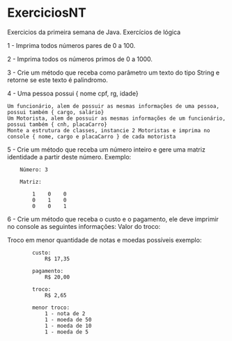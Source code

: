 # ExerciciosNT
 Exercicios da primeira semana de Java. Exercícios de lógica

1 -  Imprima todos números pares de 0 a 100.

2 -  Imprima todos os números primos de 0 a 1000.

3 -  Crie um método que receba como parâmetro  um texto do tipo String e retorne se este texto é palindromo.

4 -  Uma pessoa possui { nome cpf, rg, idade}

    Um funcionário, alem de possuir as mesmas informações de uma pessoa, possui também { cargo, salário}
    Um Motorista, alem de possuir as mesmas informações de um funcionário, possui também { cnh, placaCarro}
    Monte a estrutura de classes, instancie 2 Motoristas e imprima no console { nome, cargo e placaCarro } de cada motorista
    
5 -  Crie um método que receba um número inteiro e gere uma matriz identidade a partir deste número.
Exemplo: 
       
        Número: 3
            
        Matriz:
        
            1    0    0
            0    1    0
            0    0    1
            
6 - Crie um método que receba o custo e o pagamento, ele deve imprimir no console as seguintes informações:
Valor do troco:

Troco em menor quantidade de notas e moedas possíveis
        exemplo:
        
            custo:
                R$ 17,35
                
            pagamento:
                R$ 20,00
                
            troco:
                R$ 2,65
                
            menor troco:
                1 - nota de 2
                1 - moeda de 50
                1 - moeda de 10
                1 - moeda de 5 
